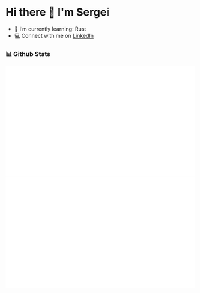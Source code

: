 # Hi there :wave: I'm Sergei

- 🌱  I’m currently learning: Rust
- 💻  Connect with me on [LinkedIn](https://www.linkedin.com/in/sergei-kharchikov-9b01bb1b4/)

<!---
### 🔨 Languages and Tools (WIP):
<a href="https://www.scala-lang.org/" target="_blank"> <img align="left" src="https://cdn-icons-png.flaticon.com/512/6132/6132220.png" alt="scala" height="42px"/> </a>
<a href="https://typelevel.org/cats-effect/" target="_blank"> <img align="left" src="https://raw.githubusercontent.com/typelevel/cats-effect/series/3.x/images/cats-effect-logo.png" alt="cats-effect" height="42px"/> </a>
-->

<!-- <br> -->
<!-- <br> -->

<!-- Github stats -->
### 📊 Github Stats

<a href="https://github.com/callmestech/github-stats-rs">
<img src="https://github.com/callmestech/github-stats-rs/blob/master/resources/generated/overview.svg#gh-dark-mode-only" />
<img src="https://github.com/callmestech/github-stats-rs/blob/master/resources/generated/languages.svg#gh-dark-mode-only" />
</a>
<!-- Leetcode Stats -->
<!-- ### Leetcode
[![Leetcode Stats](https://leetcard.jacoblin.cool/callmestech?&theme=wtf)](https://leetcode.com/callmestech/)
-->
